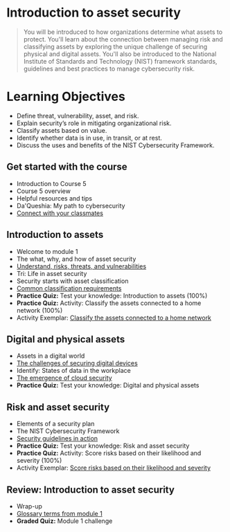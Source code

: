 # Introduction to asset security
> You will be introduced to how organizations determine what assets to protect. You'll learn about the connection between managing risk and classifying assets by exploring the unique challenge of securing physical and digital assets. You'll also be introduced to the National Institute of Standards and Technology (NIST) framework standards, guidelines and best practices to manage cybersecurity risk.
# Learning Objectives
- Define threat, vulnerability, asset, and risk.
- Explain security’s role in mitigating organizational risk.
- Classify assets based on value.
- Identify whether data is in use, in transit, or at rest.
- Discuss the uses and benefits of the NIST Cybersecurity Framework.
## Get started with the course
- Introduction to Course 5
- Course 5 overview
- Helpful resources and tips
- Da'Queshia: My path to cybersecurity
- [Connect with your classmates](https://github.com/KailaniBailey/Google-Cybersecurity-Professional-Certificate/tree/main/Course%205%3A%20Assets%2C%20Threats%2C%20and%20Vulnerabilities/Week%201%3A%20Introduction%20to%20asset%20security/Connect%20with%20your%20classmates)
## Introduction to assets
- Welcome to module 1
- The what, why, and how of asset security
- [Understand, risks, threats, and vulnerabilities](https://github.com/KailaniBailey/Google-Cybersecurity-Professional-Certificate/tree/main/Course%205:%20Assets,%20Threats,%20and%20Vulnerabilities/Week%201:%20Introduction%20to%20asset%20security/Understand,%20risks,%20threats,%20and%20vulnerabilities)
- Tri: Life in asset security
- Security starts with asset classification
- [Common classification requirements](https://github.com/KailaniBailey/Google-Cybersecurity-Professional-Certificate/tree/main/Course%205:%20Assets,%20Threats,%20and%20Vulnerabilities/Week%201:%20Introduction%20to%20asset%20security/Common%20classification%20requirements)
- **Practice Quiz:** Test your knowledge: Introduction to assets (100%)
- **Practice Quiz:** Activity: Classify the assets connected to a home network (100%)
- Activity Exemplar: [Classify the assets connected to a home network](https://github.com/KailaniBailey/Google-Cybersecurity-Professional-Certificate/blob/main/Course%205%3A%20Assets%2C%20Threats%2C%20and%20Vulnerabilities/Week%201%3A%20Introduction%20to%20asset%20security/Home%20asset%20inventory%20exemplar%20-%20Sheet1.pdf)
## Digital and physical assets
- Assets in a digital world
- [The challenges of securing digital devices](https://github.com/KailaniBailey/Google-Cybersecurity-Professional-Certificate/tree/main/Course%205:%20Assets,%20Threats,%20and%20Vulnerabilities/Week%201:%20Introduction%20to%20asset%20security/The%20challenges%20of%20securing%20digital%20devices)
- Identify: States of data in the workplace
- [The emergence of cloud security](https://github.com/KailaniBailey/Google-Cybersecurity-Professional-Certificate/tree/main/Course%205:%20Assets,%20Threats,%20and%20Vulnerabilities/Week%201:%20Introduction%20to%20asset%20security/The%20emergence%20of%20cloud%20security)
- **Practice Quiz:** Test your knowledge: Digital and physical assets
## Risk and asset security
- Elements of a security plan
- The NIST Cybersecurity Framework
- [Security guidelines in action](https://github.com/KailaniBailey/Google-Cybersecurity-Professional-Certificate/tree/main/Course%205:%20Assets,%20Threats,%20and%20Vulnerabilities/Week%201:%20Introduction%20to%20asset%20security/Security%20guidelines%20in%20action)
- **Practice Quiz:** Test your knowledge: Risk and asset security
- **Practice Quiz:** Activity: Score risks based on their likelihood and severity (100%)
- Activity Exemplar: [Score risks based on their likelihood and severity](https://github.com/KailaniBailey/Google-Cybersecurity-Professional-Certificate/blob/main/Course%205%3A%20Assets%2C%20Threats%2C%20and%20Vulnerabilities/Week%201%3A%20Introduction%20to%20asset%20security/Risk%20register%20exemplar.pdf)
## Review: Introduction to asset security
- Wrap-up
- [Glossary terms from module 1](https://github.com/KailaniBailey/Google-Cybersecurity-Professional-Certificate/tree/main/Course%205:%20Assets,%20Threats,%20and%20Vulnerabilities/Week%201:%20Introduction%20to%20asset%20security/Glossary%20terms%20from%20module%201)
- **Graded Quiz:** Module 1 challenge

